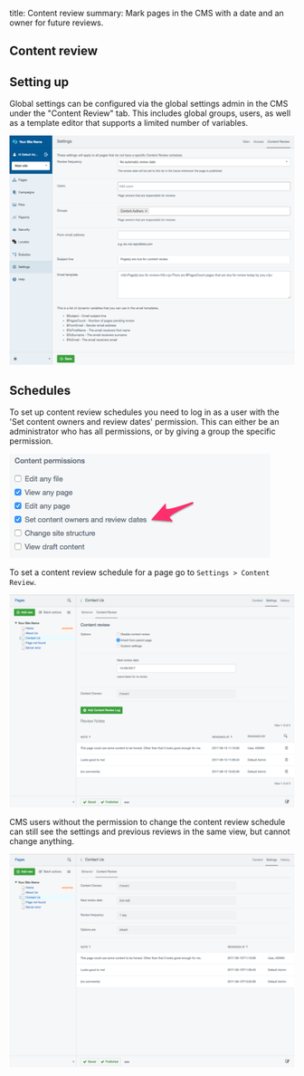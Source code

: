 title: Content review
summary: Mark pages in the CMS with a date and an owner for future reviews.

## Content review

## Setting up

Global settings can be configured via the global settings admin in the CMS under the "Content Review" tab.
This includes global groups, users, as well as a template editor that supports a limited number of variables.

![SiteConfig settings](_images/content-review-siteconfig-settings.png)

## Schedules

To set up content review schedules you need to log in as a user with the 'Set content owners and review dates' permission. This can either
be an administrator who has all permissions, or by giving a group the specific permission.

![Content review permissions](_images/content-review-permission.png)

To set a content review schedule for a page go to `Settings > Content Review`.

![Page content review settings](_images/content-review-settings.png)

CMS users without the permission to change the content review schedule can still see the settings
and previous reviews in the same view, but cannot change anything.

![Read only view of page content review settings](_images/content-review-settings-ro.png)
